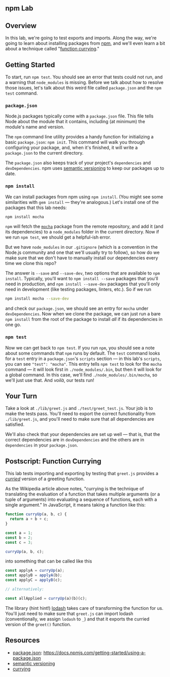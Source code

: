 npm Lab
---

## Overview

In this lab, we're going to test exports and imports. Along the way, we're going
to learn about installing packages from [npm](https://www.npmjs.com/), and we'll
even learn a bit about a technique called
"[function currying](https://en.wikipedia.org/wiki/Currying)."

## Getting Started

To start, run `npm test`. You should see an error that tests could not run, and
a warning that `node_modules` is missing. Before we talk about how to resolve
those issues, let's talk about this weird file called `package.json` and the
`npm test` command.

### `package.json`

Node.js packages typically come with a `package.json` file. This file tells
Node about the module that it contains, including (at minimum) the module's
name and version.

The `npm` command line utility provides a handy function for initializing a
basic `package.json`: `npm init`. This command will walk you through
configuring your package, and, when it's finished, it will write a
`package.json` to the current directory.

The `package.json` also keeps track of your project's `dependencies` and
`devDependencies`. npm uses [semantic versioning](https://docs.npmjs.com/getting-started/semantic-versioning) to keep
our packages up to date.

### `npm install`

We can install packages from npm using `npm install`. (You might see some
similarities with `gem install` — they're analogous.) Let's install one of the
packages that this lab needs:

```bash
npm install mocha
```

`npm` will fetch the [`mocha`](https://mochajs.org/) package from the remote
repository, and add it (and its dependencies) to a `node_modules` folder in the
current directory. Now if we run `npm test`, we should get a helpful-ish error.

But we have `node_modules` in our `.gitignore` (which is a convention in the
Node.js community and one that we'll usually try to follow), so how do we make
sure that we don't have to manually install our dependencies every time we
clone this repo?

The answer is `--save` and `--save-dev`, two options that are available to
`npm install`. Typically, you'll want to `npm install --save` packages that
you'll need in production, and `npm install --save-dev` packages that you'll
only need in development (like testing packages, linters, etc.). So if we run

```bash
npm install mocha --save-dev
```

and check our `package.json`, we should see an entry for `mocha` under
`devDependencies`. Now when we clone the package, we can just run a bare
`npm install` from the root of the package to install _all_ if its dependencies
in one go.

### `npm test`

Now we can get back to `npm test`. If you run `npm`, you should see a note about
some commands that `npm` runs by default. The `test` command looks for a `test`
entry in a `package.json`'s `scripts` section — in this lab's `scripts`, you
can see `"test": "mocha"`. This entry tells `npm test` to look for the `mocha`
command — it will look first in `./node_modules/.bin`, but then it will look
for a global command. In this case, we'll find `./node_modules/.bin/mocha`, so
we'll just use that. And _voilà_, our tests run!

## Your Turn

Take a look at `./lib/greet.js` and `./test/greet_test.js`. Your job is to
make the tests pass. You'll need to export the correct functionality from
`./lib/greet.js`, and you'll need to make sure that all dependencies are
satisfied.

We'll also check that your dependencies are set up well — that is, that the
correct dependencies are in `devDependencies` and the others are in
`dependencies` in your `package.json`.

## Postscript: Function Currying

This lab tests importing and exporting by testing that `greet.js` provides
a [_curried_](https://en.wikipedia.org/wiki/Currying) version of a greeting
function.

As the Wikipedia article above notes, "currying is the technique of translating
the evaluation of a function that takes multiple arguments (or a tuple of
arguments) into evaluating a sequence of functions, each with a single
argument." In JavaScript, it means taking a function like this:

```javascript
function curryUp(a, b, c) {
  return a + b + c;
}

const a = 1;
const b = 2;
const c = 3;

curryUp(a, b, c);
```

into something that can be called like this

```javascript
const applyA = curryUp(a);
const applyB = applyA(b);
const applyC = applyB(c);

// alternatively:

const allApplied = curryUp(a)(b)(c);
```

The library (hint hint!) [lodash](https://lodash.com) takes care of transforming
the function for us. You'll just need to make sure that `greet.js` can import
lodash (conventionally, we assign `lodash` to `_`) and that it exports the
curried version of the `greet()` function.

## Resources

- [package.json](https://docs.npmjs.com/getting-started/using-a-package.json): https://docs.npmjs.com/getting-started/using-a-package.json
- [semantic versioning](https://docs.npmjs.com/getting-started/semantic-versioning)
- [currying](https://en.wikipedia.org/wiki/Currying)
